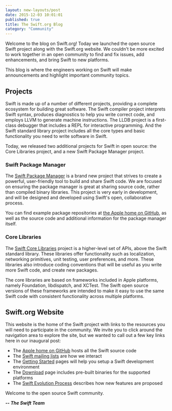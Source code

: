 ```yaml
---
layout: new-layouts/post
date: 2015-12-03 10:01:01
published: true
title: The Swift.org Blog
category: "Community"
---
```


Welcome to the blog on Swift.org! Today we launched the open source Swift project along with the Swift.org website.  We couldn't be more excited to work together in an open community to find and fix issues, add enhancements, and bring Swift to new platforms.

This blog is where the engineers working on Swift will make announcements and highlight important community topics.


## Projects

Swift is made up of a number of different projects, providing a complete ecosystem for building great software.  The Swift compiler project interprets Swift syntax, produces diagnostics to help you write correct code, and employs LLVM to generate machine instructions.  The LLDB project is a first-class debugger that includes a REPL for interactive programming. And the Swift standard library project includes all the core types and basic functionality you need to write software in Swift.

Today, we released two additional projects for Swift in open source:  the Core Libraries project, and a new Swift Package Manager project.


### Swift Package Manager

The [Swift Package Manager](/documentation/package-manager/) is a brand new project that strives to create a powerful, user-friendly tool to build and share Swift code.  We are focused on ensuring the package manager is great at sharing source code, rather than compiled binary libraries. This project is very early in development, and will be designed and developed using Swift's open, collaborative process.

You can find example package repositories at [the Apple home on GitHub](http://github.com/apple), as well as the source code and additional information for the package manager itself.


### Core Libraries

The [Swift Core Libraries](/documentation/core-libraries/) project is a higher-level set of APIs, above the Swift standard library.  These libraries offer functionality such as localization, networking primitives, unit testing, user preferences, and more.  These libraries also introduce coding conventions that will be useful as you write more Swift code, and create new packages.

The core libraries are based on frameworks included in Apple platforms, namely Foundation, libdispatch, and XCTest.  The Swift open source versions of these frameworks are intended to make it  easy to use the same Swift code with consistent functionality across multiple platforms.


## Swift.org Website

This website is the home of the Swift project with links to the resources you will need to participate in the community.  We invite you to click around the navigation area to explore the site, but we wanted to call out a few key links here in our inaugural post:


* The [Apple home on GitHub](http://github.com/apple) hosts all the Swift source code
* The [Swift mailing lists](/community/#mailing-lists) are how we interact
* The [Getting Started](/getting-started/) pages will help you setup a Swift development environment
* The [Download](/download/) page includes pre-built binaries for the supported platforms
* The [Swift Evolution Process](/contributing/#evolution-process) describes how new features are proposed


Welcome to the open source Swift community.

**_-- The Swift Team_**
